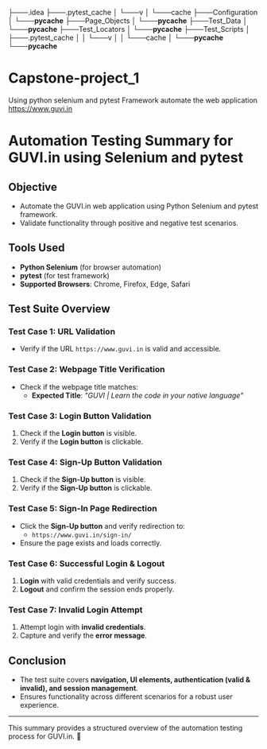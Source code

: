├───.idea
├───.pytest_cache
│   └───v
│       └───cache
├───Configuration
│   └───__pycache__
├───Page_Objects
│   └───__pycache__
├───Test_Data
│   └───__pycache__
├───Test_Locators
│   └───__pycache__
├───Test_Scripts
│   ├───.pytest_cache
│   │   └───v
│   │       └───cache
│   └───__pycache__
└───__pycache__


# Capstone-project_1
Using python selenium and pytest Framework automate the web application https://www.guvi.in

# **Automation Testing Summary for GUVI.in using Selenium and pytest**  

## **Objective**  
- Automate the GUVI.in web application using Python Selenium and pytest framework.  
- Validate functionality through positive and negative test scenarios.  

## **Tools Used**  
- **Python Selenium** (for browser automation)  
- **pytest** (for test framework)  
- **Supported Browsers**: Chrome, Firefox, Edge, Safari  

## **Test Suite Overview**  

### **Test Case 1: URL Validation**  
- Verify if the URL `https://www.guvi.in` is valid and accessible.  

### **Test Case 2: Webpage Title Verification**  
- Check if the webpage title matches:  
  - **Expected Title**: *"GUVI | Learn the code in your native language"*  

### **Test Case 3: Login Button Validation**  
1. Check if the **Login button** is visible.  
2. Verify if the **Login button** is clickable.  

### **Test Case 4: Sign-Up Button Validation**  
1. Check if the **Sign-Up button** is visible.  
2. Verify if the **Sign-Up button** is clickable.  

### **Test Case 5: Sign-In Page Redirection**  
- Click the **Sign-Up button** and verify redirection to:  
  - `https://www.guvi.in/sign-in/`  
- Ensure the page exists and loads correctly.  

### **Test Case 6: Successful Login & Logout**  
1. **Login** with valid credentials and verify success.  
2. **Logout** and confirm the session ends properly.  

### **Test Case 7: Invalid Login Attempt**  
1. Attempt login with **invalid credentials**.  
2. Capture and verify the **error message**.  

## **Conclusion**  
- The test suite covers **navigation, UI elements, authentication (valid & invalid), and session management**.  
- Ensures functionality across different scenarios for a robust user experience.  

---  
This summary provides a structured overview of the automation testing process for GUVI.in. 🚀
